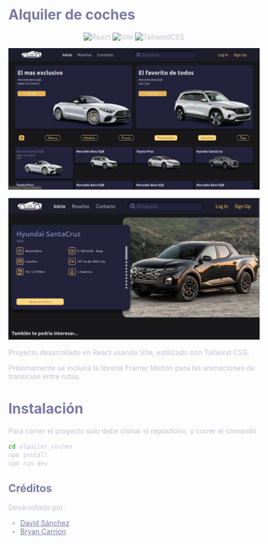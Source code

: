 <div style='color: #C2C2D4'>

<h1 href='https://github.com/Dasa-Alzate' style='color: #7A7AA2'>Alquiler de coches</h1>

<div align="center">

![React](https://img.shields.io/badge/React-01BAFB?style=for-the-badge&logo=react&logoColor=1C8E76)
![Vite](https://img.shields.io/badge/Vite-646CFF?style=for-the-badge&logo=Vite&logoColor=white)
![TailwindCSS](https://img.shields.io/badge/TailwindCSS-38B2AC?style=for-the-badge&logo=tailwind-css&logoColor=2D8F89)

![preview](https://github.com/Dasa-Alzate/alquiler_coches/raw/main/preview.png)

![preview](https://github.com/Dasa-Alzate/alquiler_coches/raw/main/preview2.png)

</div>


Proyecto desarrollado en React usando Vite, estilizado con Tailwind CSS.

Próximamente se incluirá la librería Framer Motion para las animaciones de transición entre rutas.

<h1 href='https://github.com/Dasa-Alzate' style='color: #7A7AA2'>Instalación</h1>
Para correr el proyecto solo debe clonar el repositorio, y correr el comando

```bash
cd alquiler_coches
npm install
npm run dev
```

<h2 href='https://github.com/Dasa-Alzate' style='color: #7A7AA2'>Créditos</h2>
Desarrollado por:
<ul>
    <li><a href='https://github.com/Dasa-Alzate' style='color: #7A7AA2'>David Sánchez</a></li>
    <li><a href='https://github.com/bryancarrion19' style='color: #7A7AA2'>Bryan Carrion</a></li>
</ul>

</div>